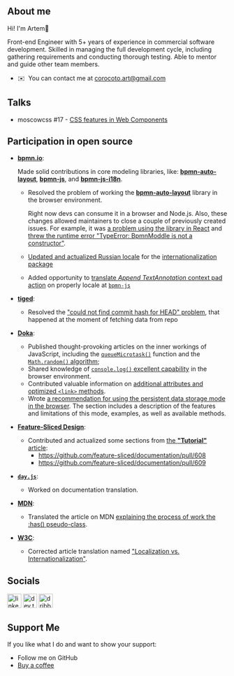 ## About me

Hi! I'm Artem👋

Front-end Engineer with 5+ years of experience in commercial software development. Skilled in managing the full development cycle, including gathering requirements and conducting thorough testing. Able to mentor and guide other team members. 

*   ✉️  You can contact me at [corocoto.art@gmail.com](mailto:corocoto.art@gmail.com)

## Talks

* moscowcss #17 - [CSS features in Web Components](https://corocoto.github.io/public_talks/presentations/%D0%9E%D1%81%D0%BE%D0%B1%D0%B5%D0%BD%D0%BD%D0%BE%D1%81%D1%82%D0%B8_CSS_%D0%B2_%D0%B2%D0%B5%D0%B1_%D0%BA%D0%BE%D0%BC%D0%BF%D0%BE%D0%BD%D0%B5%D0%BD%D1%82%D0%B0%D1%85.pdf)

## Participation in open source
* [**bpmn.io**](https://bpmn.io/):

  Made solid contributions in core modeling libraries, like: [**bpmn-auto-layout**](https://github.com/bpmn-io/bpmn-auto-layout), [**bpmn-js**](https://github.com/bpmn-io/bpmn-js), and [**bpmn-js-i18n**](https://github.com/bpmn-io/bpmn-js-i18n).
  * Resolved the problem of working the [**bpmn-auto-layout**](https://github.com/bpmn-io/bpmn-auto-layout) library in the browser environment.

    Right now devs can consume it in a browser and Node.js. Also, these changes allowed maintainers to close a couple of previously created issues. For example, it was [a problem using the library in React](https://github.com/bpmn-io/bpmn-auto-layout/issues/22) and [threw the runtime error "TypeError: BpmnModdle is not a constructor"](https://github.com/bpmn-io/bpmn-auto-layout/issues/18).
  * [Updated and actualized Russian locale](https://github.com/bpmn-io/bpmn-js-i18n/pull/21) for the [internationalization package](https://github.com/bpmn-io/bpmn-js-i18n)
  * Added opportunity to [translate _Append TextAnnotation_ context pad action](https://github.com/bpmn-io/bpmn-js/pull/1932) on properly locale at [`bpmn-js`](https://github.com/bpmn-io/bpmn-js)
* [**tiged**](https://github.com/tiged/tiged):
  * Resolved the ["could not find commit hash for HEAD" problem](https://github.com/tiged/tiged/issues/90), that happened at the moment of fetching data from repo
* [**Doka**](https://doka.guide/): 
  * Published thought-provoking articles on the inner workings of JavaScript, including the [`queueMicrotask()`](https://doka.guide/js/queuemicrotask/) function and the [`Math.random()` algorithm](https://doka.guide/js/math-random/#detali-realizacii);
  * Shared knowledge of [`console.log()` excellent capability](https://doka.guide/js/console-log/#osobennost-raboty-v-brauzere) in the browser environment.
  * Contributed valuable information on [additional attributes and optimized `<link>` methods](https://doka.guide/html/link/#optimizaciya).
  * Wrote [a recommendation for using the persistent data storage mode in the browser](https://doka.guide/js/local-storage/#artyom-gusev-sovetuet). The section includes a description of the features and limitations of this mode, examples, as well as available methods.
* [**Feature-Sliced Design**](https://feature-sliced.design/):
  * Contributed and actualized some sections from [the **"Tutorial"** article](https://feature-sliced.design/docs/get-started/tutorial):
    * https://github.com/feature-sliced/documentation/pull/608
    * https://github.com/feature-sliced/documentation/pull/609   
* [**`day.js`**](https://day.js.org/):
  * Worked on documentation translation.
* [**MDN**](https://developer.mozilla.org/):
  * Translated the article on MDN [explaining the process of work the :has() pseudo-class](https://developer.mozilla.org/ru/docs/Web/CSS/:has).
* [**W3C**](https://www.w3.org/):
  * Corrected article translation named ["Localization vs. Internationalization"](https://www.w3.org/International/questions/qa-i18n.ru).

## Socials

[<img src="https://raw.githubusercontent.com/danielcranney/readme-generator/main/public/icons/socials/linkedin.svg" alt="linkedin logo" width="32">](https://www.linkedin.com/in/artem-gusev/) 
[<img src="https://user-images.githubusercontent.com/37180024/104838230-a59b7980-58ca-11eb-96b9-9521e64bb716.png" alt="dev.to logo" width="32">](https://dev.to/corocoto) 
[<img src="https://raw.githubusercontent.com/danielcranney/readme-generator/main/public/icons/socials/dribbble.svg" alt="dribbble logo" width="32">](https://dribbble.com/corocoto) 

## Support Me
If you like what I do and want to show your support:

* Follow me on GitHub
* [Buy a coffee](https://www.buymeacoffee.com/corocoto)

<!--
**corocoto/corocoto** is a ✨ _special_ ✨ repository because its `README.md` (this file) appears on your GitHub profile.

Here are some ideas to get you started:

- 🔭 I’m currently working on ...
- 🌱 I’m currently learning ...
- 👯 I’m looking to collaborate on ...
- 🤔 I’m looking for help with ...
- 💬 Ask me about ...
- 📫 How to reach me: ...
- 😄 Pronouns: ...
- ⚡ Fun fact: ...
-->
